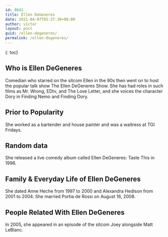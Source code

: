 ```yaml
---
id: 8641
title: Ellen DeGeneres
date: 2021-04-07T05:37:30+00:00
author: victor
layout: post
guid: /ellen-degeneres/
permalink: /ellen-degeneres/
---
```



{: toc}


## Who is Ellen DeGeneres



Comedian who starred on the sitcom Ellen in the 90s then went on to host the popular talk show The Ellen DeGeneres Show. She has had roles in such films as Mr. Wrong, EDtv, and The Love Letter, and she voices the character Dory in Finding Nemo and Finding Dory. 

                
                
                
## Prior to Popularity



She worked as a bartender and house painter and was a waitress at TGI Fridays. 

                
                
                
## Random data



She released a live comedy album called Ellen DeGeneres: Taste This in 1996. 

                
                
                
## Family & Everyday Life of Ellen DeGeneres



She dated Anne Heche from 1997 to 2000 and Alexandra Hedison from 2001 to 2004. She married Portia de Rossi on August 16, 2008.

                
                
                
## People Related With Ellen DeGeneres



In 2005, she appeared in an episode of the sitcom Joey alongside Matt LeBlanc. 

                
              
            
          
          
          